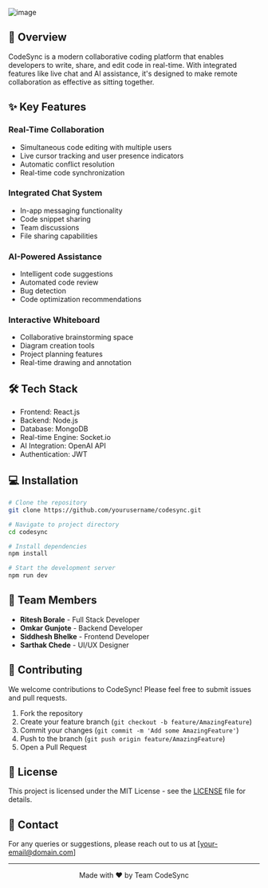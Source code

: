![image](https://github.com/user-attachments/assets/a51db3eb-9cad-4c73-9001-01702829be7d)

## 🚀 Overview

CodeSync is a modern collaborative coding platform that enables developers to write, share, and edit code in real-time. With integrated features like live chat and AI assistance, it's designed to make remote collaboration as effective as sitting together.

## ✨ Key Features

### Real-Time Collaboration
- Simultaneous code editing with multiple users
- Live cursor tracking and user presence indicators
- Automatic conflict resolution
- Real-time code synchronization

### Integrated Chat System
- In-app messaging functionality
- Code snippet sharing
- Team discussions
- File sharing capabilities

### AI-Powered Assistance
- Intelligent code suggestions
- Automated code review
- Bug detection
- Code optimization recommendations

### Interactive Whiteboard
- Collaborative brainstorming space
- Diagram creation tools
- Project planning features
- Real-time drawing and annotation

## 🛠️ Tech Stack

- Frontend: React.js
- Backend: Node.js
- Database: MongoDB
- Real-time Engine: Socket.io
- AI Integration: OpenAI API
- Authentication: JWT

## 💻 Installation

```bash
# Clone the repository
git clone https://github.com/yourusername/codesync.git

# Navigate to project directory
cd codesync

# Install dependencies
npm install

# Start the development server
npm run dev
```

## 👥 Team Members

- **Ritesh Borale** - Full Stack Developer
- **Omkar Gunjote** - Backend Developer
- **Siddhesh Bhelke** - Frontend Developer
- **Sarthak Chede** - UI/UX Designer

## 🤝 Contributing

We welcome contributions to CodeSync! Please feel free to submit issues and pull requests.

1. Fork the repository
2. Create your feature branch (`git checkout -b feature/AmazingFeature`)
3. Commit your changes (`git commit -m 'Add some AmazingFeature'`)
4. Push to the branch (`git push origin feature/AmazingFeature`)
5. Open a Pull Request

## 📝 License

This project is licensed under the MIT License - see the [LICENSE](LICENSE) file for details.

## 📧 Contact

For any queries or suggestions, please reach out to us at [your-email@domain.com]

---

<div align="center">
  Made with ❤️ by Team CodeSync
</div>
